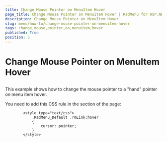 ```yaml
---
title: Change Mouse Pointer on MenuItem Hover
page_title: Change Mouse Pointer on MenuItem Hover | RadMenu for ASP.NET AJAX Documentation
description: Change Mouse Pointer on MenuItem Hover
slug: menu/how-to/change-mouse-pointer-on-menuitem-hover
tags: change,mouse,pointer,on,menuitem,hover
published: True
position: 5
---
```


# Change Mouse Pointer on MenuItem Hover





## 

This example shows how to change the mouse pointer to a "hand" pointer on menu item hover.

You need to add this CSS rule in the <HEAD> section of the page:

````ASPNET
	    <style type="text/css">
	        .RadMenu_Default .rmLink:hover
	        {
	            cursor: pointer;
	        }
	    </style>
````



